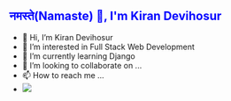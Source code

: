 ## <span style="color: blue;">नमस्ते(Namaste) :pray:, I'm Kiran Devihosur </span>

- 👋 Hi, I’m Kiran Devihosur
- 👀 I’m interested in Full Stack Web Development
- 🌱 I’m currently learning Django
- 💞️ I’m looking to collaborate on ...
- 📫 How to reach me ...
- [<img src="https://img.shields.io/badge/LinkedIn-%20-0077B5?style=for-the-badge&logo=linkedin&logoColor=white">](https://www.linkedin.com/in/kiran-devihosur/)
<!---
kirandevihosur74/kirandevihosur74 is a ✨ special ✨ repository because its `README.md` (this file) appears on your GitHub profile.
You can click the Preview link to take a look at your changes.
--->
